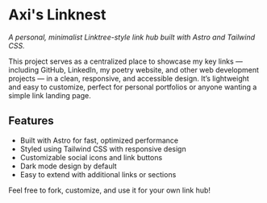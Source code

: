 # Axi's Linknest

*A personal, minimalist Linktree-style link hub built with Astro and Tailwind CSS.*

This project serves as a centralized place to showcase my key links — including GitHub, LinkedIn, my poetry website, and other web development projects — in a clean, responsive, and accessible design. It’s lightweight and easy to customize, perfect for personal portfolios or anyone wanting a simple link landing page.

## Features
- Built with Astro for fast, optimized performance
- Styled using Tailwind CSS with responsive design
- Customizable social icons and link buttons
- Dark mode design by default
- Easy to extend with additional links or sections

Feel free to fork, customize, and use it for your own link hub!
